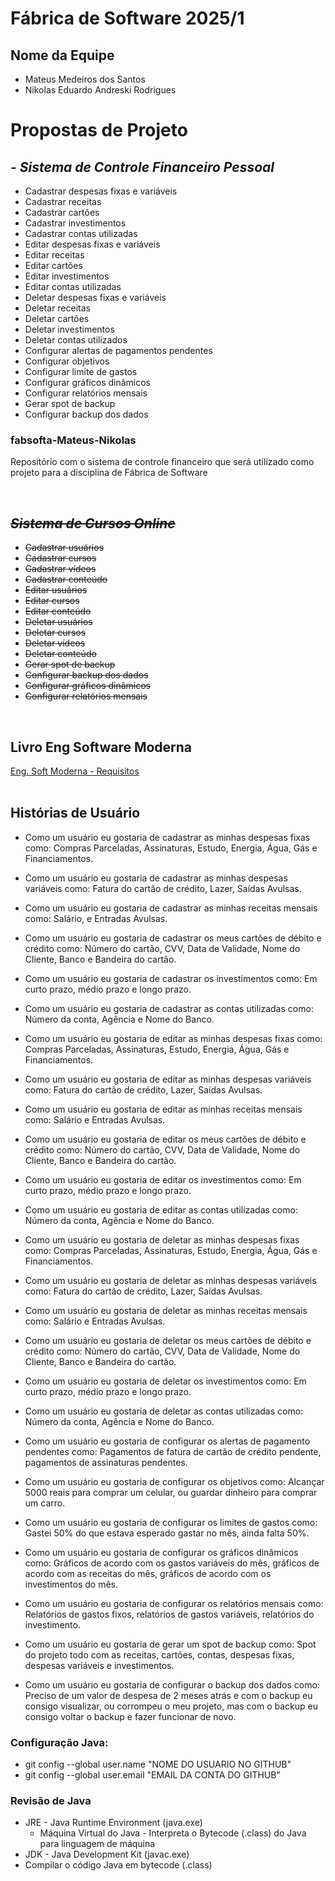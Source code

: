 # Fábrica de Software 2025/1

## Nome da Equipe
 - Mateus Medeiros dos Santos
 - Nikolas Eduardo Andreski Rodrigues

# Propostas de Projeto

## - *Sistema de Controle Financeiro Pessoal*
 - Cadastrar despesas fixas e variáveis
 - Cadastrar receitas
 - Cadastrar cartões
 - Cadastrar investimentos
 - Cadastrar contas utilizadas
 - Editar despesas fixas e variáveis
 - Editar receitas
 - Editar cartões
 - Editar investimentos
 - Editar contas utilizadas
 - Deletar despesas fixas e variáveis
 - Deletar receitas
 - Deletar cartões
 - Deletar investimentos
 - Deletar contas utilizados
 - Configurar alertas de pagamentos pendentes
 - Configurar objetivos
 - Configurar limite de gastos
 - Configurar gráficos dinâmicos
 - Configurar relatórios mensais
 - Gerar spot de backup
 - Configurar backup dos dados  

### fabsofta-Mateus-Nikolas

Repositório com o sistema de controle financeiro que será utilizado como projeto para a disciplina de Fábrica de Software


<br>
<s>

## *Sistema de Cursos Online*
 - Cadastrar usuários
 - Cadastrar cursos
 - Cadastrar vídeos
 - Cadastrar conteúdo
 - Editar usuários
 - Editar cursos
 - Editar conteúdo
 - Deletar usuários
 - Deletar cursos
 - Deletar vídeos
 - Deletar conteúdo
 - Gerar spot de backup
 - Configurar backup dos dados  
 - Configurar gráficos dinâmicos
 - Configurar relatórios mensais
</s>

<br>

## Livro Eng Software Moderna
[Eng. Soft Moderna - Requisitos](https://engsoftmoderna.info/cap3.html)
<br>
<br>

## Histórias de Usuário

 - Como um usuário eu gostaria de cadastrar as minhas despesas fixas como: Compras Parceladas, Assinaturas, Estudo, Energia, Água, Gás e Financiamentos.

 - Como um usuário eu gostaria de cadastrar as minhas despesas variáveis como: Fatura do cartão de crédito, Lazer, Saídas Avulsas.

 - Como um usuário eu gostaria de cadastrar as minhas receitas mensais como: Salário, e Entradas Avulsas.

 - Como um usuário eu gostaria de cadastrar os meus cartões de débito e crédito como: Número do cartão, CVV, Data de Validade, Nome do Cliente, Banco e Bandeira do cartão.

 - Como um usuário eu gostaria de cadastrar os investimentos como: Em curto prazo, médio prazo e longo prazo.

 - Como um usuário eu gostaria de cadastrar as contas utilizadas como: Número da conta, Agência e Nome do Banco.

 - Como um usuário eu gostaria de editar as minhas despesas fixas como: Compras Parceladas, Assinaturas, Estudo, Energia, Água, Gás e Financiamentos.

 - Como um usuário eu gostaria de editar as minhas despesas variáveis como: Fatura do cartão de crédito, Lazer, Saídas Avulsas.

 - Como um usuário eu gostaria de editar as minhas receitas mensais como: Salário e Entradas Avulsas.

 - Como um usuário eu gostaria de editar os meus cartões de débito e crédito como: Número do cartão, CVV, Data de Validade, Nome do Cliente, Banco e Bandeira do cartão.

 - Como um usuário eu gostaria de editar os investimentos como: Em curto prazo, médio prazo e longo prazo.

 - Como um usuário eu gostaria de editar as contas utilizadas como: Número da conta, Agência e Nome do Banco.

 - Como um usuário eu gostaria de deletar as minhas despesas fixas como: Compras Parceladas, Assinaturas, Estudo, Energia, Água, Gás e Financiamentos.

 - Como um usuário eu gostaria de deletar as minhas despesas variáveis como: Fatura do cartão de crédito, Lazer, Saídas Avulsas.

 - Como um usuário eu gostaria de deletar as minhas receitas mensais como: Salário e Entradas Avulsas.

 - Como um usuário eu gostaria de deletar os meus cartões de débito e crédito como: Número do cartão, CVV, Data de Validade, Nome do Cliente, Banco e Bandeira do cartão.

 - Como um usuário eu gostaria de deletar os investimentos como: Em curto prazo, médio prazo e longo prazo.

 - Como um usuário eu gostaria de deletar as contas utilizadas como: Número da conta, Agência e Nome do Banco.

 - Como um usuário eu gostaria de configurar os alertas de pagamento pendentes como: Pagamentos de fatura de cartão de crédito pendente, pagamentos de assinaturas pendentes.

 - Como um usuário eu gostaria de configurar os objetivos como: Alcançar 5000 reais para comprar um celular, ou guardar dinheiro para comprar um carro.

 - Como um usuário eu gostaria de configurar os limites de gastos como: Gastei 50% do que estava esperado gastar no mês, ainda falta 50%.

 - Como um usuário eu gostaria de configurar os gráficos dinâmicos como: Gráficos de acordo com os gastos variáveis do mês, gráficos de acordo com as receitas do mês, gráficos de acordo com os investimentos do mês.
 
 - Como um usuário eu gostaria de configurar os relatórios mensais como: Relatórios de gastos fixos, relatórios de gastos variáveis, relatórios do investimento.

 - Como um usuário eu gostaria de gerar um spot de backup como: Spot do projeto todo com as receitas, cartões, contas, despesas fixas, despesas variáveis e investimentos. 

 - Como um usuário eu gostaria de configurar o backup dos dados como: Preciso de um valor de despesa de 2 meses atrás e com o backup eu consigo visualizar, ou corrompeu o meu projeto, mas com o backup eu consigo voltar o backup e fazer funcionar de novo.

### Configuração Java:

 - git config --global user.name "NOME DO USUARIO NO GITHUB"
 - git config --global user.email "EMAIL DA CONTA DO GITHUB"


### Revisão de Java

 - JRE - Java Runtime Environment (java.exe)
    - Máquina Virtual do Java - Interpreta o Bytecode (.class) do Java para linguagem de máquina
 - JDK - Java Development Kit (javac.exe)
  - Compilar o código Java em bytecode (.class)
  



